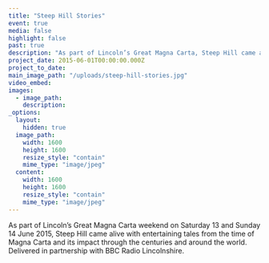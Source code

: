 ```yaml
---
title: "Steep Hill Stories"
event: true
media: false
highlight: false
past: true
description: "As part of Lincoln’s Great Magna Carta, Steep Hill came alive with entertaining tales from the time of Magna Carta and its impact around the world."
project_date: 2015-06-01T00:00:00.000Z
project_to_date:
main_image_path: "/uploads/steep-hill-stories.jpg"
video_embed:
images:
  - image_path:
    description:
_options:
  layout:
    hidden: true
  image_path:
    width: 1600
    height: 1600
    resize_style: "contain"
    mime_type: "image/jpeg"
  content:
    width: 1600
    height: 1600
    resize_style: "contain"
    mime_type: "image/jpeg"
---
```

As part of Lincoln’s Great Magna Carta weekend on Saturday 13 and
Sunday 14 June 2015, Steep Hill came alive with entertaining tales 
from the time of Magna Carta and its impact through the centuries and around 
the world. Delivered in partnership with BBC Radio Lincolnshire.
